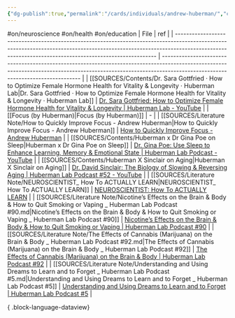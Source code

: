 ```yaml
---
{"dg-publish":true,"permalink":"/cards/individuals/andrew-huberman/","created":"2023-02-01T18:05:58.167+01:00","updated":"2023-05-05T11:34:10.254+02:00"}
---
```


#on/neuroscience #on/health #on/education 
| File                                                                                                                                                                                                                                | ref                                                                                                                                                                                                           |
| ----------------------------------------------------------------------------------------------------------------------------------------------------------------------------------------------------------------------------------- | ------------------------------------------------------------------------------------------------------------------------------------------------------------------------------------------------------------- |
| [[SOURCES/Contents/Dr. Sara Gottfried · How to Optimize Female Hormone Health for Vitality & Longevity · Huberman Lab\|Dr. Sara Gottfried · How to Optimize Female Hormone Health for Vitality & Longevity · Huberman Lab]]      | [Dr. Sara Gottfried: How to Optimize Female Hormone Health for Vitality & Longevity \| Huberman Lab - YouTube](https://youtu.be/GVRDGQhoEYQ)                                                                  |
| [[Focus (by Huberman)\|Focus (by Huberman)]]                                                                                                                                                                                     | \-                                                                                                                                                                                                            |
| [[SOURCES/Literature Note/How to Quickly Improve Focus - Andrew Huberman\|How to Quickly Improve Focus - Andrew Huberman]]                                                                                                       | [How to Quickly Improve Focus - Andrew Huberman](https://www.youtube.com/watch?v=_Y-7liNT1Ok)                                                                                                                 |
| [[SOURCES/Contents/Huberman x Dr Gina Poe on Sleep\|Huberman x Dr Gina Poe on Sleep]]                                                                                                                                            | [Dr. Gina Poe: Use Sleep to Enhance Learning, Memory & Emotional State \| Huberman Lab Podcast - YouTube](https://www.youtube.com/watch?v=BMTt8gSl13s)                                                        |
| [[SOURCES/Contents/Huberman X Sinclair on Aging\|Huberman X Sinclair on Aging]]                                                                                                                                                  | [Dr. David Sinclair: The Biology of Slowing & Reversing Aging \| Huberman Lab Podcast #52 - YouTube](https://www.youtube.com/watch?v=n9IxomBusuw&t=2099s&pp=ygUcSHViZXJtYW4gWCBTaW5jbGFpciBvbiBBZ2luZw%3D%3D) |
| [[SOURCES/Literature Note/NEUROSCIENTIST_ How To ACTUALLY LEARN\|NEUROSCIENTIST_ How To ACTUALLY LEARN]]                                                                                                                         | [NEUROSCIENTIST: How To ACTUALLY LEARN](https://www.youtube.com/watch?v=sW0iNSrmcDQ)                                                                                                                          |
| [[SOURCES/Literature Note/Nicotine’s Effects on the Brain & Body & How to Quit Smoking or Vaping _ Huberman Lab Podcast #90.md\|Nicotine’s Effects on the Brain & Body & How to Quit Smoking or Vaping _ Huberman Lab Podcast #90]] | [Nicotine’s Effects on the Brain & Body & How to Quit Smoking or Vaping \| Huberman Lab Podcast #90](https://www.youtube.com/watch?v=uXs-zPc63kM)                                                             |
| [[SOURCES/Literature Note/The Effects of Cannabis (Marijuana) on the Brain & Body _ Huberman Lab Podcast #92.md\|The Effects of Cannabis (Marijuana) on the Brain & Body _ Huberman Lab Podcast #92]]                               | [The Effects of Cannabis (Marijuana) on the Brain & Body \| Huberman Lab Podcast #92](https://www.youtube.com/watch?v=gXvuJu1kt48)                                                                            |
| [[SOURCES/Literature Note/Understanding and Using Dreams to Learn and to Forget _ Huberman Lab Podcast #5.md\|Understanding and Using Dreams to Learn and to Forget _ Huberman Lab Podcast #5]]                                     | [Understanding and Using Dreams to Learn and to Forget \| Huberman Lab Podcast #5](https://www.youtube.com/watch?v=FFwA0QFmpQ4)                                                                               |

{ .block-language-dataview}


